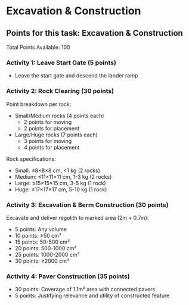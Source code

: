 # Excavation & Construction

## Points for this task: Excavation & Construction

Total Points Available: 100

### Activity 1: Leave Start Gate (5 points)

-   Leave the start gate and descend the lander ramp

### Activity 2: Rock Clearing (30 points)

Point breakdown per rock:

-   Small/Medium rocks (4 points each)
    -   2 points for moving
    -   2 points for placement
-   Large/Huge rocks (7 points each)
    -   3 points for moving
    -   4 points for placement

Rock specifications:

-   Small: ≤8×8×8 cm, <1 kg (2 rocks)
-   Medium: ≤11×11×11 cm, 1-3 kg (2 rocks)
-   Large: ≤15×15×15 cm, 3-5 kg (1 rock)
-   Huge: ≤17×17×17 cm, 5-10 kg (1 rock)

### Activity 3: Excavation & Berm Construction (30 points)

Excavate and deliver regolith to marked area (2m × 0.7m):

-   5 points: Any volume
-   10 points: ≥50 cm³
-   15 points: 50-500 cm³
-   20 points: 500-1000 cm³
-   25 points: 1000-2000 cm³
-   30 points: ≥2000 cm³

### Activity 4: Paver Construction (35 points)

-   30 points: Coverage of 1.1m² area with connected pavers
-   5 points: Justifying relevance and utility of constructed feature
